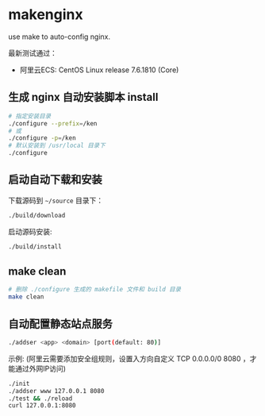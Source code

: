 # makenginx

use make to auto-config nginx.

最新测试通过：

- 阿里云ECS: CentOS Linux release 7.6.1810 (Core) 

## 生成 nginx 自动安装脚本 install

``` sh
# 指定安装目录
./configure --prefix=/ken
# 或
./configure -p=/ken
# 默认安装到 /usr/local 目录下
./configure
```

## 启动自动下载和安装

下载源码到 `~/source` 目录下：

``` sh
./build/download
```

启动源码安装:

``` sh
./build/install
```

## make clean

``` sh
# 删除 ./configure 生成的 makefile 文件和 build 目录
make clean
```

## 自动配置静态站点服务

``` sh
./addser <app> <domain> [port(default: 80)]
```

示例:
(阿里云需要添加安全组规则，设置入方向自定义 TCP 0.0.0.0/0 8080 ，才能通过外网IP访问)

``` sh
./init
./addser www 127.0.0.1 8080
./test && ./reload
curl 127.0.0.1:8080
```

